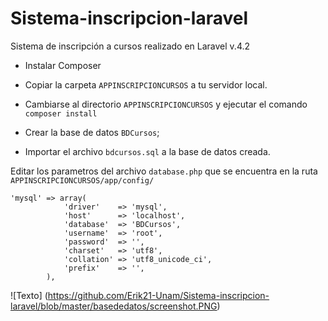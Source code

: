 # Sistema-inscripcion-laravel
Sistema de inscripción a cursos realizado en Laravel v.4.2 

- Instalar Composer

- Copiar la carpeta `APPINSCRIPCIONCURSOS` a tu servidor local.

- Cambiarse al directorio `APPINSCRIPCIONCURSOS` y ejecutar el comando `composer install`

- Crear la base de datos `BDCursos`;

- Importar el archivo `bdcursos.sql` a la base de datos creada.

Editar los parametros del archivo `database.php` que se encuentra en la ruta `APPINSCRIPCIONCURSOS/app/config/`

```
'mysql' => array(
			'driver'    => 'mysql',
			'host'      => 'localhost',
			'database'  => 'BDCursos',
			'username'  => 'root',
			'password'  => '',
			'charset'   => 'utf8',
			'collation' => 'utf8_unicode_ci',
			'prefix'    => '',
		),
```


![Texto] (https://github.com/Erik21-Unam/Sistema-inscripcion-laravel/blob/master/basededatos/screenshot.PNG)
